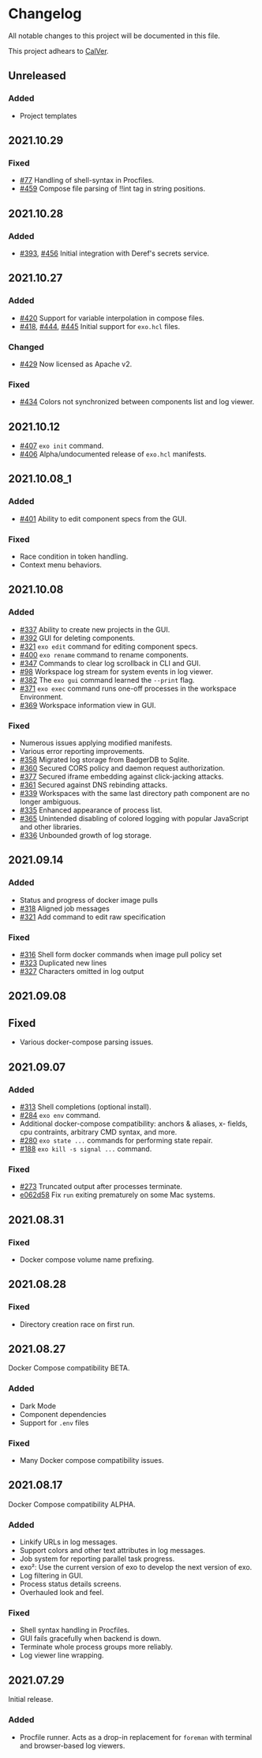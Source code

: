 # Changelog

All notable changes to this project will be documented in this file.

This project adhears to [CalVer](./doc/versioning.md).

## Unreleased

### Added

- Project templates

## 2021.10.29

### Fixed

- [#77](https://github.com/deref/exo/pull/77) Handling of shell-syntax in
  Procfiles.
- [#459](https://github.com/deref/exo/pull/459) Compose file parsing of !!int
  tag in string positions.

## 2021.10.28

### Added

- [#393](https://github.com/deref/exo/pull/393), [#456](https://github.com/deref/exo/pull/456) Initial integration with Deref's secrets service.

## 2021.10.27

### Added

- [#420](https://github.com/deref/exo/pull/420) Support for variable interpolation in compose files.
- [#418](https://github.com/deref/exo/pull/418), [#444](https://github.com/deref/exo/pull/444), [#445](https://github.com/deref/exo/pull/445) Initial support for `exo.hcl` files.

### Changed

- [#429](https://github.com/deref/exo/pull/393) Now licensed as Apache v2.

### Fixed

- [#434](https://github.com/deref/exo/pull/393) Colors not synchronized between components list and log viewer.

## 2021.10.12

- [#407](https://github.com/deref/exo/pull/407) `exo init` command.
- [#406](https://github.com/deref/exo/pull/406) Alpha/undocumented release of `exo.hcl` manifests.

## 2021.10.08_1

### Added

- [#401](https://github.com/deref/exo/pull/401) Ability to edit component specs from the GUI.

### Fixed

- Race condition in token handling.
- Context menu behaviors.

## 2021.10.08

### Added

- [#337](https://github.com/deref/exo/pull/337) Ability to create new projects in the GUI.
- [#392](https://github.com/deref/exo/pull/392) GUI for deleting components.
- [#321](https://github.com/deref/exo/pull/321) `exo edit` command for editing component specs.
- [#400](https://github.com/deref/exo/pull/400) `exo rename` command to rename components.
- [#347](https://github.com/deref/exo/issues/347) Commands to clear log scrollback in CLI and GUI.
- [#98](https://github.com/deref/exo/issues/98) Workspace log stream for system events in log viewer.
- [#382](https://github.com/deref/exo/pull/382) The `exo gui` command learned the `--print` flag.
- [#371](https://github.com/deref/exo/pull/371) `exo exec` command runs one-off
  processes in the workspace Environment.
- [#369](https://github.com/deref/exo/pull/369) Workspace information view in GUI.

### Fixed

- Numerous issues applying modified manifests.
- Various error reporting improvements.
- [#358](https://github.com/deref/exo/pull/358) Migrated log storage from
  BadgerDB to Sqlite.
- [#360](https://github.com/deref/exo/issues/360) Secured CORS policy and
  daemon request authorization.
- [#377](https://github.com/deref/exo/pull/377) Secured iframe embedding
  against click-jacking attacks.
- [#361](https://github.com/deref/exo/pull/361) Secured against DNS rebinding attacks.
- [#339](https://github.com/deref/exo/pull/339) Workspaces with the same last
  directory path component are no longer ambiguous.
- [#335](https://github.com/deref/exo/pull/335) Enhanced appearance of process list.
- [#365](https://github.com/deref/exo/pull/365) Unintended disabling of colored
  logging with popular JavaScript and other libraries.
- [#336](https://github.com/deref/exo/issues/336) Unbounded growth of log storage.

## 2021.09.14

### Added

- Status and progress of docker image pulls
- [#318](https://github.com/deref/exo/pull/318) Aligned job messages
- [#321](https://github.com/deref/exo/pull/321) Add command to edit raw specification

### Fixed

- [#316](https://github.com/deref/exo/pull/316) Shell form docker commands when image pull policy set
- [#323](https://github.com/deref/exo/pull/323) Duplicated new lines
- [#327](https://github.com/deref/exo/issues/327) Characters omitted in log output

## 2021.09.08

## Fixed

- Various docker-compose parsing issues.

## 2021.09.07

### Added

- [#313](https://github.com/deref/exo/pull/213) Shell completions (optional install).
- [#284](https://github.com/deref/exo/pull/284) `exo env` command.
- Additional docker-compose compatibility: anchors & aliases, x- fields, cpu
  contraints, arbitrary CMD syntax, and more.
- [#280](https://github.com/deref/exo/pull/280) `exo state ...` commands for performing state repair.
- [#188](https://github.com/deref/exo/issues/188) `exo kill -s signal ...` command.

### Fixed

- [#273](https://github.com/deref/exo/pull/273) Truncated output after processes terminate.
- [e062d58](https://github.com/deref/exo/commit/e062d589fec56fcbefc777444eb6d1ac4ddf0d7d) Fix `run` exiting prematurely on some Mac systems.

## 2021.08.31

### Fixed

- Docker compose volume name prefixing.

## 2021.08.28

### Fixed

- Directory creation race on first run.

## 2021.08.27

Docker Compose compatibility BETA.

### Added

- Dark Mode
- Component dependencies
- Support for `.env` files

### Fixed

- Many Docker compose compatibility issues.

## 2021.08.17

Docker Compose compatibility ALPHA.

### Added

- Linkify URLs in log messages.
- Support colors and other text attributes in log messages.
- Job system for reporting parallel task progress.
- exo²: Use the current version of exo to develop the next version of exo.
- Log filtering in GUI.
- Process status details screens.
- Overhauled look and feel.

### Fixed

- Shell syntax handling in Procfiles.
- GUI fails gracefully when backend is down.
- Terminate whole process groups more reliably.
- Log viewer line wrapping.

## 2021.07.29

Initial release.

### Added

- Procfile runner. Acts as a drop-in replacement for `foreman` with terminal
  and browser-based log viewers.
